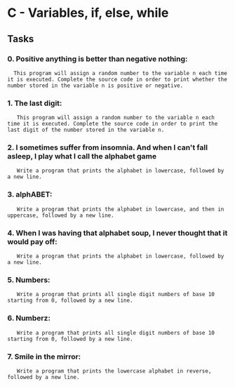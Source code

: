 # C - Variables, if, else, while

## Tasks

### 0. Positive anything is better than negative nothing:

      This program will assign a random number to the variable n each time it is executed. Complete the source code in order to print whether the number stored in the variable n is positive or negative.

### 1. The last digit:

       This program will assign a random number to the variable n each time it is executed. Complete the source code in order to print the last digit of the number stored in the variable n.

### 2. I sometimes suffer from insomnia. And when I can't fall asleep, I play what I call the alphabet game

       Write a program that prints the alphabet in lowercase, followed by a new line.

### 3. alphABET:

       Write a program that prints the alphabet in lowercase, and then in uppercase, followed by a new line.

### 4. When I was having that alphabet soup, I never thought that it would pay off:

       Write a program that prints the alphabet in lowercase, followed by a new line.
### 5. Numbers:

       Write a program that prints all single digit numbers of base 10 starting from 0, followed by a new line.

### 6. Numberz:

       Write a program that prints all single digit numbers of base 10 starting from 0, followed by a new line.

### 7. Smile in the mirror:

       Write a program that prints the lowercase alphabet in reverse, followed by a new line.
       
